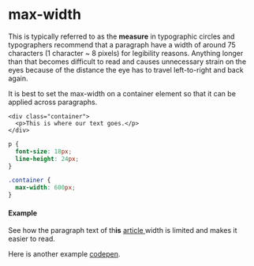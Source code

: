 # max-width

This is typically referred to as the **measure** in typographic circles and typographers recommend that a paragraph have a width of around 75 characters (1 character \~ 8 pixels) for legibility reasons. Anything longer than that becomes difficult to read and causes unnecessary strain on the eyes because of the distance the eye has to travel left-to-right and back again.

It is best to set the max-width on a container element so that it can be applied across paragraphs.

```markup
<div class="container">
  <p>This is where our text goes.</p>
</div>
```

```css
p {
  font-size: 18px;
  line-height: 24px;
}

.container {
  max-width: 600px;
}
```

#### Example

See how the paragraph text of th**is** [article ](https://medium.com/weekly-webtips/react-ecosystem-in-2021-87da221e5f71)width is limited and makes it easier to read.

Here is another example [codepen](https://codepen.io/robinrendle/pen/jdQXwd).
